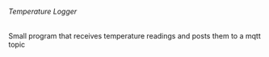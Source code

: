 ###### Temperature Logger

Small program that receives temperature readings and posts them to a mqtt topic

